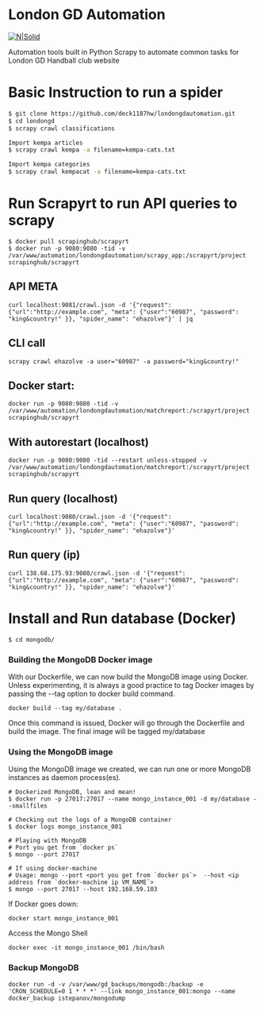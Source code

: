# London GD Automation

[![N|Solid](https://londongdhandball.co.uk/templates/londongd2015/img/logo.png)](https://londongdhandball.co.uk)

Automation tools built in Python Scrapy to automate common tasks for London GD Handball club website


# Basic Instruction to run a spider


```sh
$ git clone https://github.com/deck1187hw/londongdautomation.git
$ cd londongd
$ scrapy crawl classifications

Import kempa articles
$ scrapy crawl kempa -a filename=kempa-cats.txt 

Import kempa categories
$ scrapy crawl kempacat -a filename=kempa-cats.txt
```

# Run Scrapyrt to run API queries to scrapy
```
$ docker pull scrapinghub/scrapyrt
$ docker run -p 9080:9080 -tid -v /var/www/automation/londongdautomation/scrapy_app:/scrapyrt/project scrapinghub/scrapyrt
```


## API META 
```
curl localhost:9081/crawl.json -d '{"request":{"url":"http://example.com", "meta": {"user":"60987", "password": "king&country!" }}, "spider_name": "ehazolve"}' | jq
  ```  
## CLI call
```
scrapy crawl ehazolve -a user="60987" -a password="king&country!"
```
## Docker start:
```
docker run -p 9080:9080 -tid -v /var/www/automation/londongdautomation/matchreport:/scrapyrt/project scrapinghub/scrapyrt
```
## With autorestart (localhost)
```
docker run -p 9080:9080 -tid --restart unless-stopped -v /var/www/automation/londongdautomation/matchreport:/scrapyrt/project scrapinghub/scrapyrt
```
## Run query (localhost)
```
curl localhost:9080/crawl.json -d '{"request":{"url":"http://example.com", "meta": {"user":"60987", "password": "king&country!" }}, "spider_name": "ehazolve"}'
  ```  
## Run query (ip)
```
curl 138.68.175.93:9080/crawl.json -d '{"request":{"url":"http://example.com", "meta": {"user":"60987", "password": "king&country!" }}, "spider_name": "ehazolve"}'
 ```   

    



# Install and Run database (Docker)
```
$ cd mongodb/
```
### Building the MongoDB Docker image
With our Dockerfile, we can now build the MongoDB image using Docker. Unless experimenting, it is always a good practice to tag Docker images by passing the --tag option to docker build command.

```
docker build --tag my/database .
```
Once this command is issued, Docker will go through the Dockerfile and build the image. The final image will be tagged my/database
### Using the MongoDB image
Using the MongoDB image we created, we can run one or more MongoDB instances as daemon process(es).
```
# Dockerized MongoDB, lean and mean!
$ docker run -p 27017:27017 --name mongo_instance_001 -d my/database --smallfiles

# Checking out the logs of a MongoDB container
$ docker logs mongo_instance_001

# Playing with MongoDB
# Port you get from `docker ps`
$ mongo --port 27017

# If using docker-machine
# Usage: mongo --port <port you get from `docker ps`>  --host <ip address from `docker-machine ip VM_NAME`>
$ mongo --port 27017 --host 192.168.59.103
```
If Docker goes down:
```
docker start mongo_instance_001
```
Access the Mongo Shell
```
docker exec -it mongo_instance_001 /bin/bash
```

### Backup MongoDB
```
docker run -d -v /var/www/gd_backups/mongodb:/backup -e 'CRON_SCHEDULE=0 1 * * *' --link mongo_instance_001:mongo --name docker_backup istepanov/mongodump
```
